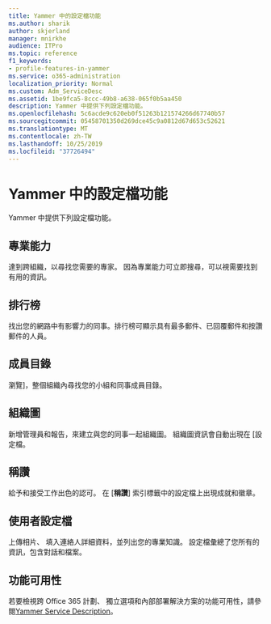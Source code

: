 ```yaml
---
title: Yammer 中的設定檔功能
ms.author: sharik
author: skjerland
manager: mnirkhe
audience: ITPro
ms.topic: reference
f1_keywords:
- profile-features-in-yammer
ms.service: o365-administration
localization_priority: Normal
ms.custom: Adm_ServiceDesc
ms.assetid: 1be9fca5-8ccc-49b8-a638-065f0b5aa450
description: Yammer 中提供下列設定檔功能。
ms.openlocfilehash: 5c6acde9c620eb0f51263b121574266d67740b57
ms.sourcegitcommit: 05458701350d269dce45c9a0812d67d653c52621
ms.translationtype: MT
ms.contentlocale: zh-TW
ms.lasthandoff: 10/25/2019
ms.locfileid: "37726494"
---
```

# <a name="profile-features-in-yammer"></a>Yammer 中的設定檔功能

Yammer 中提供下列設定檔功能。
 
## <a name="expertise"></a>專業能力

達到跨組織，以尋找您需要的專家。 因為專業能力可立即搜尋，可以視需要找到有用的資訊。

## <a name="leaderboards"></a>排行榜

找出您的網路中有影響力的同事。排行榜可顯示具有最多郵件、已回覆郵件和按讚郵件的人員。

## <a name="member-directory"></a>成員目錄

瀏覽]，整個組織內尋找您的小組和同事成員目錄。
  
## <a name="org-chart"></a>組織圖

新增管理員和報告，來建立與您的同事一起組織圖。 組織圖資訊會自動出現在 [設定檔。
  
## <a name="praise"></a>稱讚

給予和接受工作出色的認可。 在 [**稱讚**] 索引標籤中的設定檔上出現成就和徽章。
 
## <a name="user-profiles"></a>使用者設定檔

上傳相片、 填入連絡人詳細資料，並列出您的專業知識。 設定檔彙總了您所有的資訊，包含對話和檔案。
  
## <a name="feature-availability"></a>功能可用性

若要檢視跨 Office 365 計劃、 獨立選項和內部部署解決方案的功能可用性，請參閱[Yammer Service Description](yammer-service-description.md)。
  

